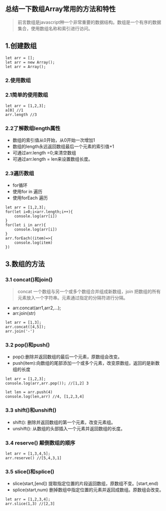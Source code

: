 ## 总结一下数组Array常用的方法和特性
> 前言数组是javascript种一个非常重要的数据结构。数组是一个有序的数据集合，使用数组名称和索引进行访问。
## 1.创建数组
~~~
let arr = [];
let arr = new Array();
let arr = Array();
~~~
### 2.使用数组
### 2.1简单的使用数组
~~~
let arr = [1,2,3];
a[0] //1
arr.length //3
~~~
### 2.2了解数组length属性
- 数组的索引值从0开始，从0开始一次增加1
- 数组的length永远返回数组最后一个元素的索引值+1
- 可通过arr.length =0;来清空数组
- 可通过arr.length = len来设置数组长度。
### 2.3遍历数组
- for循环
- 使用for in 遍历
- 使用forEach 遍历
~~~
let arr = [1,2,3];
for(let i=0;i<arr.length;i++){
    console.log(arr[i])
}
for(let i in arr){
    console.log(arr[i])
}
arr.forEach((item)=>{
    console.log(item)
})
~~~
## 3.数组的方法
### 3.1 concat()和join()
> concat 一个数组与另一个或多个数组合并组成新数组，join 把数组的所有元素放入一个字符串。元素通过指定的分隔符进行分隔。
- arr.concat(arr1,arr2,...);
- arr.join(str)
~~~
let arr = [1,3];
arr.concat([4,5]);
arr.join('-')
~~~
### 3.2 pop()和push()
- pop():删除并返回数组的最后一个元素，原数组会改变。
- push(item):向数组的尾部添加一个或多个元素，改变原数组，返回的是新数组的长度

~~~
let arr = [1,2,3];
console.log(arr,arr.pop()); //[1,2] 3

let len = arr.push(4)
console.log(len,arr) //4, [1,2,3,4]
~~~

### 3.3 shift()和unshift()
- shift(): 删除并返回数组的第一个元素，改变元素组。
- unshift(): 从数组的头部插入一个元素并返回数组的长度。

### 3.4 reserve() 颠倒数组的顺序
~~~
let arr = [1,3,4,5];
arr.reserve() //[5,4,3,1]
~~~
### 3.5 slice()和splice()
- slice(start,[end]) 提取指定位置的片段返回数组，原数组不变。[start,end)
- splice(start,num)  删掉数组中指定位置的元素并返回成数组。原数组会改变。
~~~
let arr = [1,2,3,4];
arr.slice(1,3) //[2,3] 
~~~




